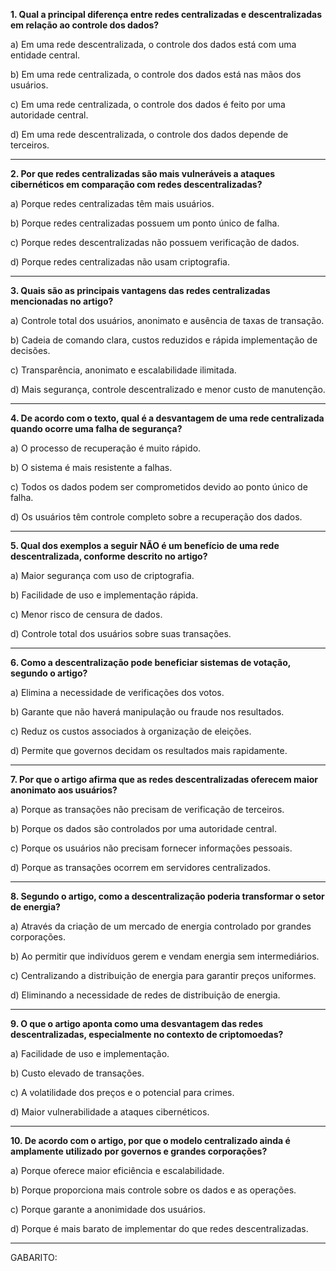 **1. Qual a principal diferença entre redes centralizadas e descentralizadas em relação ao controle dos dados?**

a) Em uma rede descentralizada, o controle dos dados está com uma entidade central.

b) Em uma rede centralizada, o controle dos dados está nas mãos dos usuários.

c) Em uma rede centralizada, o controle dos dados é feito por uma autoridade central.

d) Em uma rede descentralizada, o controle dos dados depende de terceiros.

---

**2. Por que redes centralizadas são mais vulneráveis a ataques cibernéticos em comparação com redes descentralizadas?**

a) Porque redes centralizadas têm mais usuários.

b) Porque redes centralizadas possuem um ponto único de falha.

c) Porque redes descentralizadas não possuem verificação de dados.

d) Porque redes centralizadas não usam criptografia.

---

**3. Quais são as principais vantagens das redes centralizadas mencionadas no artigo?**

a) Controle total dos usuários, anonimato e ausência de taxas de transação.

b) Cadeia de comando clara, custos reduzidos e rápida implementação de decisões.

c) Transparência, anonimato e escalabilidade ilimitada.

d) Mais segurança, controle descentralizado e menor custo de manutenção.

---

**4. De acordo com o texto, qual é a desvantagem de uma rede centralizada quando ocorre uma falha de segurança?**

a) O processo de recuperação é muito rápido.

b) O sistema é mais resistente a falhas.

c) Todos os dados podem ser comprometidos devido ao ponto único de falha.

d) Os usuários têm controle completo sobre a recuperação dos dados.

---

**5. Qual dos exemplos a seguir NÃO é um benefício de uma rede descentralizada, conforme descrito no artigo?**

a) Maior segurança com uso de criptografia.

b) Facilidade de uso e implementação rápida.

c) Menor risco de censura de dados.

d) Controle total dos usuários sobre suas transações.

---

**6. Como a descentralização pode beneficiar sistemas de votação, segundo o artigo?**

a) Elimina a necessidade de verificações dos votos.

b) Garante que não haverá manipulação ou fraude nos resultados.

c) Reduz os custos associados à organização de eleições.

d) Permite que governos decidam os resultados mais rapidamente.

---

**7. Por que o artigo afirma que as redes descentralizadas oferecem maior anonimato aos usuários?**

a) Porque as transações não precisam de verificação de terceiros.

b) Porque os dados são controlados por uma autoridade central.

c) Porque os usuários não precisam fornecer informações pessoais.

d) Porque as transações ocorrem em servidores centralizados.

---

**8. Segundo o artigo, como a descentralização poderia transformar o setor de energia?**

a) Através da criação de um mercado de energia controlado por grandes corporações.

b) Ao permitir que indivíduos gerem e vendam energia sem intermediários.

c) Centralizando a distribuição de energia para garantir preços uniformes.

d) Eliminando a necessidade de redes de distribuição de energia.

---

**9. O que o artigo aponta como uma desvantagem das redes descentralizadas, especialmente no contexto de criptomoedas?**

a) Facilidade de uso e implementação.

b) Custo elevado de transações.

c) A volatilidade dos preços e o potencial para crimes.

d) Maior vulnerabilidade a ataques cibernéticos.

---

**10. De acordo com o artigo, por que o modelo centralizado ainda é amplamente utilizado por governos e grandes corporações?**

a) Porque oferece maior eficiência e escalabilidade.

b) Porque proporciona mais controle sobre os dados e as operações.

c) Porque garante a anonimidade dos usuários.

d) Porque é mais barato de implementar do que redes descentralizadas.

---

GABARITO:
